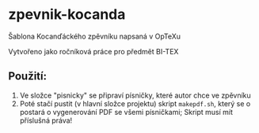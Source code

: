 # zpevnik-kocanda
Šablona Kocanďáckého zpěvníku napsaná v OpTeXu

Vytvořeno jako ročníková práce pro předmět BI-TEX

## Použití:
1. Ve složce "pisnicky" se připraví písničky, které autor chce ve zpěvníku
2. Poté stačí pustit (v hlavní složce projektu) skript `makepdf.sh`, který se o postará o vygenerování PDF se všemi písničkami; Skript musí mít příslušná práva!
